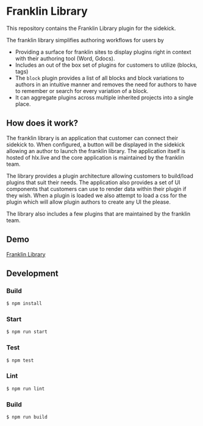 # Franklin Library

This repository contains the Franklin Library plugin for the sidekick.

The franklin library simplifies authoring workflows for users by

* Providing a surface for franklin sites to display plugins right in context with their authoring tool (Word, Gdocs).
* Includes an out of the box set of plugins for customers to utilize (blocks, tags)
* The `block` plugin provides a list of all blocks and block variations to authors in an intuitive manner and removes the need for authors to have to remember or search for every variation of a block.
* It can aggregate plugins across multiple inherited projects into a single place.

## How does it work?

The franklin library is an application that customer can connect their sidekick to. When configured, a button will be displayed in the sidekick allowing an author to launch the franklin library. The application itself is hosted of hlx.live and the core application is maintained by the franklin team. 

The library provides a plugin architecture allowing customers to build/load plugins that suit their needs. The application also provides a set of UI components that customers can use to render data within their plugin if they wish. When a plugin is loaded we also attempt to load a css for the plugin which will allow plugin authors to create any UI the please.


The library also includes a few plugins that are maintained by the franklin team.

## Demo
[Franklin Library](https://main--boilerplate-with-library--dylandepass.hlx.page/library/library?suppressFrame=true)

## Development

### Build

```bash
$ npm install
```

### Start

```bash
$ npm run start
```

### Test

```bash
$ npm test
```

### Lint

```bash
$ npm run lint
```

### Build

```bash
$ npm run build
```